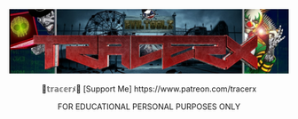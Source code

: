 <img src="https://github.com/traserx/traserx/blob/main/et.png">
<p align="center">
  🎈𝕥𝕣𝕒𝕔𝕖𝕣ﾒ🤡 [Support Me] https://www.patreon.com/tracerx
</p>
<p align="center">
FOR EDUCATIONAL PERSONAL PURPOSES ONLY
</p>
